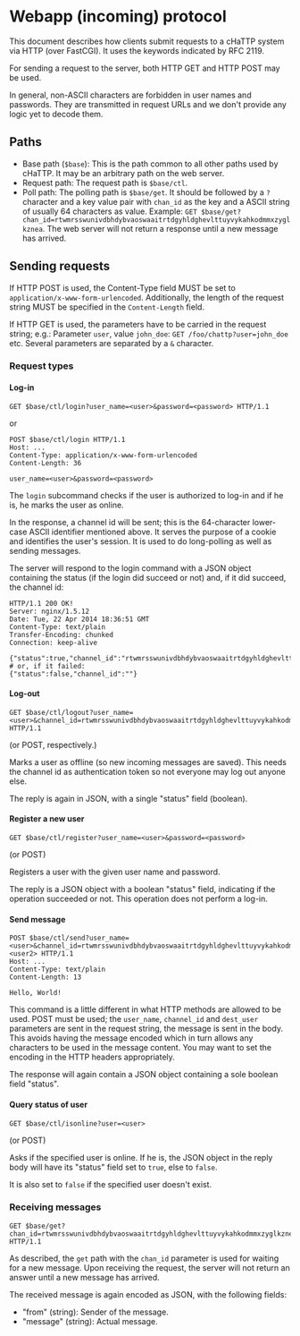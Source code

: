 # Webapp (incoming) protocol

This document describes how clients submit requests to a cHaTTP system via
HTTP (over FastCGI). It uses the keywords indicated by RFC 2119.

For sending a request to the server, both HTTP GET and HTTP POST may be used.

In general, non-ASCII characters are forbidden in user names and passwords. They are
transmitted in request URLs and we don't provide any logic yet to decode them.

## Paths

* Base path (`$base`): This is the path common to all other paths used by cHaTTP. It may be an arbitrary
path on the web server.
* Request path: The request path is `$base/ctl`.
* Poll path: The polling path is `$base/get`. It should be followed by a `?` character and a key value
pair with `chan_id` as the key and a ASCII string of usually 64 characters as value. Example:
`GET $base/get?chan_id=rtwmrsswunivdbhdybvaoswaaitrtdgyhldghevlttuyvykahkodmmxzyglkznea`. The web
server will not return a response until a new message has arrived.

## Sending requests

If HTTP POST is used, the Content-Type field MUST be set to `application/x-www-form-urlencoded`.
Additionally, the length of the request string MUST be specified in the `Content-Length` field.

If HTTP GET is used, the parameters have to be carried in the request string; e.g.: Parameter
`user`, value `john_doe`: `GET /foo/chattp?user=john_doe` etc. Several parameters are separated
by a `&` character.

### Request types

#### Log-in

    GET $base/ctl/login?user_name=<user>&password=<password> HTTP/1.1

or

    POST $base/ctl/login HTTP/1.1
    Host: ...
    Content-Type: application/x-www-form-urlencoded
    Content-Length: 36

    user_name=<user>&password=<password>

The `login` subcommand checks if the user is authorized to log-in and if he is, he marks
the user as online.

In the response, a channel id will be sent; this is the 64-character lower-case ASCII identifier
mentioned above. It serves the purpose of a cookie and identifies the user's session. It is used
to do long-polling as well as sending messages.

The server will respond to the login command with a JSON object containing the status (if the login
did succeed or not) and, if it did succeed, the channel id:

    HTTP/1.1 200 OK!
    Server: nginx/1.5.12
    Date: Tue, 22 Apr 2014 18:36:51 GMT
    Content-Type: text/plain
    Transfer-Encoding: chunked
    Connection: keep-alive

    {"status":true,"channel_id":"rtwmrsswunivdbhdybvaoswaaitrtdgyhldghevlttuyvykahkodmmxzyglkzneaa"}
    # or, if it failed:
    {"status":false,"channel_id":""}

#### Log-out

    GET $base/ctl/logout?user_name=<user>&channel_id=rtwmrsswunivdbhdybvaoswaaitrtdgyhldghevlttuyvykahkodmmxzyglkzneaa HTTP/1.1

(or POST, respectively.)

Marks a user as offline (so new incoming messages are saved). This needs the channel id as authentication token
so not everyone may log out anyone else.

The reply is again in JSON, with a single "status" field (boolean).

#### Register a new user

    GET $base/ctl/register?user_name=<user>&password=<password>

(or POST)

Registers a user with the given user name and password.

The reply is a JSON object with a boolean "status" field, indicating if the operation succeeded or not. This operation
does not perform a log-in.

#### Send message

    POST $base/ctl/send?user_name=<user>&channel_id=rtwmrsswunivdbhdybvaoswaaitrtdgyhldghevlttuyvykahkodmmxzyglkzneaa&dest_user=<user2> HTTP/1.1
    Host: ...
    Content-Type: text/plain
    Content-Length: 13

    Hello, World!

This command is a little different in what HTTP methods are allowed to be used. POST must be used; the `user_name`, `channel_id` and `dest_user`
parameters are sent in the request string, the message is sent in the body. This avoids having the message encoded which
in turn allows any characters to be used in the message content. You may want to set the encoding in the HTTP headers appropriately.

The response will again contain a JSON object containing a sole boolean field "status".

#### Query status of user

    GET $base/ctl/isonline?user=<user>

(or POST)

Asks if the specified user is online. If he is, the JSON object in the reply body will have its "status" field set to `true`, else to `false`.

It is also set to `false` if the specified user doesn't exist.

### Receiving messages


    GET $base/get?chan_id=rtwmrsswunivdbhdybvaoswaaitrtdgyhldghevlttuyvykahkodmmxzyglkznea HTTP/1.1

As described, the `get` path with the `chan_id` parameter is used for waiting for a new message. Upon receiving the request,
the server will not return an answer until a new message has arrived.

The received message is again encoded as JSON, with the following fields:

* "from" (string): Sender of the message.
* "message" (string): Actual message.

